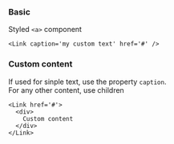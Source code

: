 ### Basic

Styled `<a>` component

```
<Link caption='my custom text' href='#' />
```

### Custom content

If used for sinple text, use the property `caption`.<br>
For any other content, use children

```
<Link href='#'>
  <div>
    Custom content
  </div>
</Link>
```

